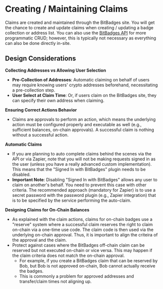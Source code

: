 # Creating / Maintaining Claims

Claims are created and maintained through the BitBadges site. You will get the chance to create and update claims when creating / updating a badge collection or address list.  You can also use the [BitBadges API](../bitbadges-api/tutorials/) for more programmatic CRUD; however, this is typically not necessary as everything can also be done directly in-site.

## Design Considerations

**Collecting Addresses vs Allowing User Selection**

* **Pre-Collection of Addresses**: Automatic claiming on behalf of users may require knowing users' crypto addresses beforehand, necessitating a pre-collection step.&#x20;
* **User Select at Claim Time**: Or, if users claim on the BitBadges site, they can specify their own address when claiming.

**Ensuring Correct Actions Behavior**

* Claims are approvals to perform an action, which means the underlying action must be configured properly and executable as well (e.g., sufficient balances, on-chain approvals). A successful claim is nothing without a successful action.

**Automatic Claims**&#x20;

* If you are planning to auto complete claims behind the scenes via the API or via Zapier, note that you will not be making requests signed in as the user (unless you have a really advanced custom implementation). This means that the "Signed In with BitBadges" plugin needs to be disabled.
* **Important Note**: Disabling "Signed In with BitBadges" allows any user to claim on another's behalf. You need to prevent this case with other criteria. The recommended approach (mandatory for Zapier) is to use a secret password with the password plugin (e.g., Zapier integration) that is to be specified by the service performing the auto-claim.

**Designing Claims for On-Chain Balances**&#x20;

* As explained with the claim actions, claims for on-chain badges use a "reserve" system where a successful claim reserves the right to claim on-chain via a one-time use code. The claim code is then used via the underlying on-chain approval. Thus, it is important to align the criteira of the approval and the claim.
* Protect against cases where the BitBadges off-chain claim can be reserved but not executed on-chain or vice versa. This may happen if the claim criteria does not match the on-chain approval.
  * For example, if you create a BitBadges claim that can be reserved by Bob, but Bob is not approved on-chain, Bob cannot actually receive the badges.
  * This is commonly a problem for approved addresses and transfer/claim times not aligning up.
